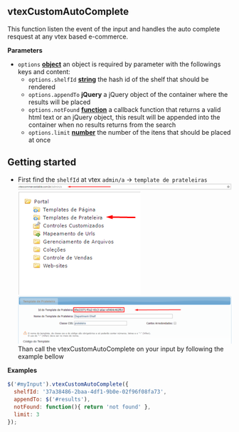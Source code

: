 <!-- Generated by documentation.js. Update this documentation by updating the source code. -->

## vtexCustomAutoComplete

This function listen the event of the input and handles the auto complete resquest at any vtex based e-commerce.

**Parameters**

-   `options` **[object](https://developer.mozilla.org/en-US/docs/Web/JavaScript/Reference/Global_Objects/Object)** an object is required by parameter with the followings keys and content:
    -   `options.shelfId` **[string](https://developer.mozilla.org/en-US/docs/Web/JavaScript/Reference/Global_Objects/String)** the hash id of the shelf that should be rendered
    -   `options.appendTo` **jQuery** a jQuery object of the container where the results will be placed
    -   `options.notFound` **[function](https://developer.mozilla.org/en-US/docs/Web/JavaScript/Reference/Statements/function)** a callback function that returns a valid html text or an jQuery object, this result will be appended into the container when no results returns from the search
    -   `options.limit` **[number](https://developer.mozilla.org/en-US/docs/Web/JavaScript/Reference/Global_Objects/Number)** the number of the itens that should be placed at once

## 

## Getting started

-   First find the `shelfId` at vtex `admin/a` -> `template de prateleiras`
    ![Image 01](src/img/path.png)
    ![Image 02](src/img/tab.png)
    ![Image 03](src/img/shelfId.png)
    Than call the vtexCustomAutoComplete on your input by following the example bellow

**Examples**

```javascript
$('#myInput').vtexCustomAutoComplete({
  shelfId: '37a38486-2baa-4df1-9b0e-02f96f08fa73',
  appendTo: $('#results'),
  notFound: function(){ return 'not found' },
  limit: 3
});
```
